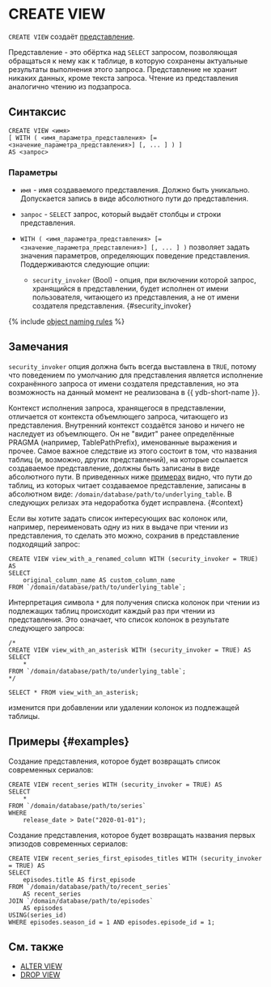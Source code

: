 # CREATE VIEW

`CREATE VIEW` создаёт [представление](../../../../concepts/datamodel/view).

Представление - это обёртка над `SELECT` запросом, позволяющая обращаться к нему как к таблице, в которую сохранены актуальные результаты выполнения этого запроса. Представление не хранит никаких данных, кроме текста запроса. Чтение из представления аналогично чтению из подзапроса.

## Синтаксис

```yql
CREATE VIEW <имя>
[ WITH ( <имя_параметра_представления> [= <значение_параметра_представления>] [, ... ] ) ]
AS <запрос>
```

### Параметры

* `имя` - имя создаваемого представления. Должно быть уникально. Допускается запись в виде абсолютного пути до представления.
* `запрос` - `SELECT` запрос, который выдаёт столбцы и строки представления.
* `WITH ( <имя_параметра_представления> [= <значение_параметра_представления>] [, ... ] )` позволяет задать значения параметров, определяющих поведение представления. Поддерживаются следующие опции:

  * `security_invoker` (Bool) - опция, при включении которой запрос, хранящийся в представлении, будет исполнен от имени пользователя, читающего из представления, а не от имени создателя представления. {#security_invoker}

{% include [object naming rules](../../../concepts/datamodel/_includes/table-name-rules.md#object-naming-rules) %}

## Замечания

`security_invoker` опция должна быть всегда выставлена в `TRUE`, потому что поведением по умолчанию для представления является исполнение сохранённого запроса от имени создателя представления, но эта возможность на данный момент не реализована в {{ ydb-short-name }}.

Контекст исполнения запроса, хранящегося в представлении, отличается от контекста объемлющего запроса, читающего из представления. Внутренний контекст создаётся заново и ничего не наследует из объемлющего. Он не "видит" ранее определённые PRAGMA (например, TablePathPrefix), именованные выражения и прочее. Самое важное следствие из этого состоит в том, что названия таблиц (и, возможно, других представлений), на которые ссылается создаваемое представление, должны быть записаны в виде абсолютного пути. В приведенных ниже [примерах](#examples) видно, что пути до таблиц, из которых читает создаваемое представление, записаны в абсолютном виде: `/domain/database/path/to/underlying_table`. В следующих релизах эта недоработка будет исправлена. {#context}

Если вы хотите задать список интересующих вас колонок или, например, переименовать одну из них в выдаче при чтении из представления, то сделать это можно, сохранив в представление подходящий запрос:

```yql
CREATE VIEW view_with_a_renamed_column WITH (security_invoker = TRUE) AS
SELECT
    original_column_name AS custom_column_name
FROM `/domain/database/path/to/underlying_table`;
```

Интерпретация символа `*` для получения списка колонок при чтении из подлежащих таблиц происходит каждый раз при чтении из представления. Это означает, что список колонок в результате следующего запроса:

```yql
/*
CREATE VIEW view_with_an_asterisk WITH (security_invoker = TRUE) AS
SELECT
    *
FROM `/domain/database/path/to/underlying_table`;
*/

SELECT * FROM view_with_an_asterisk;
```

изменится при добавлении или удалении колонок из подлежащей таблицы.

## Примеры {#examples}

Создание представления, которое будет возвращать список современных сериалов:

```yql
CREATE VIEW recent_series WITH (security_invoker = TRUE) AS
SELECT
    *
FROM `/domain/database/path/to/series`
WHERE
    release_date > Date("2020-01-01");
```

Создание представления, которое будет возвращать названия первых эпизодов современных сериалов:

```yql
CREATE VIEW recent_series_first_episodes_titles WITH (security_invoker = TRUE) AS
SELECT
    episodes.title AS first_episode
FROM `/domain/database/path/to/recent_series`
    AS recent_series
JOIN `/domain/database/path/to/episodes`
    AS episodes
USING(series_id)
WHERE episodes.season_id = 1 AND episodes.episode_id = 1;
```

## См. также

* [ALTER VIEW](alter-view.md)
* [DROP VIEW](drop-view.md)
